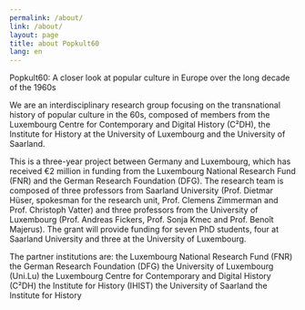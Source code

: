```yaml
---
permalink: /about/
link: /about/
layout: page
title: about Popkult60
lang: en
---
```


Popkult60: A closer look at popular culture in Europe over the long decade of the 1960s

<!-- more -->

We are an interdisciplinary research group focusing on the transnational history of popular culture in the 60s, composed of members from the Luxembourg Centre for Contemporary and Digital History (C²DH), the Institute for History at the University of Luxembourg and the University of Saarland.

This is a three-year project between Germany and Luxembourg, which has received €2 million in funding from the Luxembourg National Research Fund (FNR) and the German Research Foundation (DFG). The research team is composed of three professors from Saarland University (Prof. Dietmar Hüser, spokesman for the research unit, Prof. Clemens Zimmerman and Prof. Christoph Vatter) and three professors from the University of Luxembourg (Prof. Andreas Fickers, Prof. Sonja Kmec and Prof. Benoît Majerus). The grant will provide funding for seven PhD students, four at Saarland University and three at the University of Luxembourg.

The partner institutions are:
the Luxembourg National Research Fund (FNR)
the German Research Foundation (DFG)
the University of Luxembourg (Uni.Lu)
the Luxembourg Centre for Contemporary and Digital History (C²DH)
the Institute for History (IHIST)
the University of Saarland 
the Institute for History
